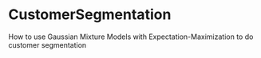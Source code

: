 # CustomerSegmentation
How to use Gaussian Mixture Models with Expectation-Maximization to do customer segmentation
